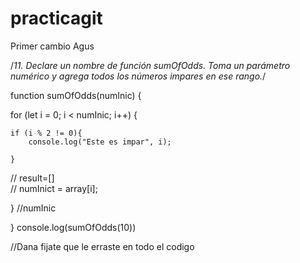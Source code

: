 # practicagit
Primer cambio Agus


/*11. Declare un nombre de función sumOfOdds. Toma un parámetro numérico y agrega todos
los números impares en ese rango.*/


function sumOfOdds(numInic) {

for (let i = 0; i < numInic; i++) {

    if (i % 2 != 0){
        console.log("Este es impar", i);
        
    }
   

   // result=[]   
   // numInict = array[i];
    
}
//numInic 
    
}
console.log(sumOfOdds(10))


//Dana fijate que le erraste en todo el codigo 
